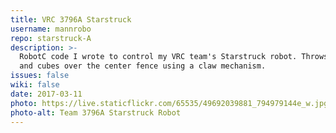```yaml
---
title: VRC 3796A Starstruck
username: mannrobo
repo: starstruck-A
description: >-
  RobotC code I wrote to control my VRC team's Starstruck robot. Throws stars
  and cubes over the center fence using a claw mechanism.
issues: false
wiki: false
date: 2017-03-11
photo: https://live.staticflickr.com/65535/49692039881_794979144e_w.jpg
photo-alt: Team 3796A Starstruck Robot
---
```

